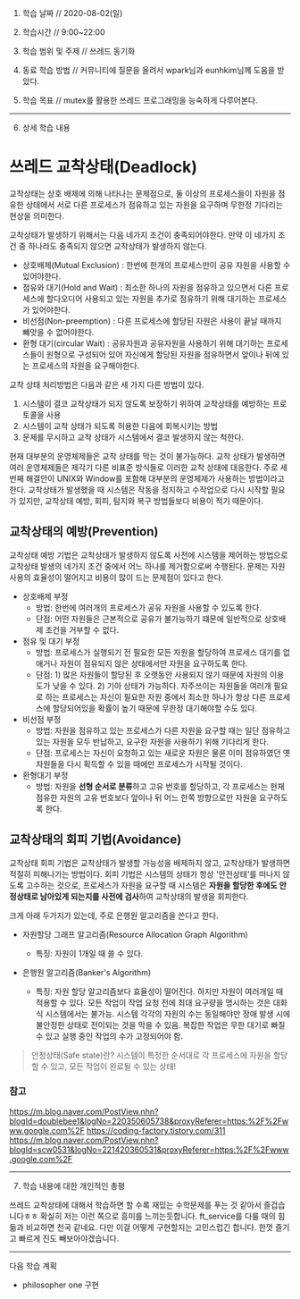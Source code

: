 1. 학습 날짜 // 2020-08-02(일)

2. 학습시간 // 9:00~22:00

3. 학습 범위 및 주제 // 쓰레드 동기화

4. 동료 학습 방법 // 커뮤니티에 질문을 올려서 wpark님과 eunhkim님께 도움을 받았다.

5. 학습 목표 // mutex를 활용한 쓰레드 프로그래밍을 능숙하게 다루어본다.

---

6. 상세 학습 내용

# 쓰레드 교착상태(Deadlock)

교착상태는 상호 배제에 의해 나타나는 문제점으로, 둘 이상의 프로세스들이 자원을 점유한 상태에서 서로 다른 프로세스가 점유하고 있는 자원을 요구하며 무한정 기다리는 현상을 의미한다.

교착상태가 발생하기 위해서는 다음 네가지 조건이 충족되어야한다. 만약 이 네가지 조건 중 하나라도 충족되지 않으면 교착상태가 발생하지 않는다.

- 상호배제(Mutual Exclusion) : 한번에 한개의 프로세스만이 공유 자원을 사용할 수 있어야한다.
- 점유와 대기(Hold and Wait) : 최소한 하나의 자원을 점유하고 있으면서 다른 프로세스에 할다오디어 사용되고 있는 자원을 추가로 점유하기 위해 대기하는 프로세스가 있어야한다.
- 비선점(Non-preemption) : 다른 프로세스에 할당된 자원은 사용이 끝날 때까지 뺴앗을 수 없어야한다.
- 환형 대기(circular Wait) : 공유자원과 공유자원을 사용하기 위해 대기하는 프로세스들이 원형으로 구성되어 있어 자신에게 할당된 자원을 점유하면서 앞이나 뒤에 있는 프로세스의 자원을 요구해야한다.

교착 상태 처리방법은 다음과 같은 세 가지 다른 방법이 있다.
1) 시스템이 결코 교착상태가 되지 않도록 보장하기 위하여 교착상태를 예방하는 프로토콜을 사용
2) 시스템이 교착 상태가 되도록 허용한 다음에 회복시키는 방법
3) 문제를 무시하고 교착 상태가 시스템에서 결코 발생하지 않는 척한다.

현재 대부분의 운영체제들은 교착 상태를 막는 것이 불가능하다. 교착 상태가 발생하면 여러 운영체제들은 제각기 다른 비표준 방식들로 이러한 교착 상태에 대응한다. 주로 세 번째 해결안이 UNIX와 Window를 포함해 대부분의 운영체제가 사용하는 방법이라고 한다. 교착상태가 발생했을 때 시스템은 작동을 정지하고 수작업으로 다시 시작할 필요가 있지만, 교착상태 예방, 회피, 탐지와 복구 방법들보다 비용이 적기 때문이다.

## 교착상태의 예방(Prevention)

교착상태 예방 기법은 교착상태가 발생하지 않도록 사전에 시스템을 제어하는 방법으로 교착상태 발생의 네가지 조건 중에서 어느 하나를 제거함으로써 수행된다. 문제는 자원 사용의 효율성이 떨어지고 비용이 많이 드는 문제점이 있다고 한다.
- 상호배제 부정
    - 방법: 한번에 여러개의 프로세스가 공유 자원을 사용할 수 있도록 한다.
    - 단점: 어떤 자원들은 근본적으로 공유가 불가능하기 떄문에 일반적으로 상호배제 조건을 거부할 수 없다.
- 점유 및 대기 부정
    - 방법: 프로세스가 실행되기 전 필요한 모든 자원을 할당하여 프로세스 대기를 없애거나 자원이 점유되지 않은 상태에서만 자원을 요구하도록 한다.
    - 단점: 1) 많은 자원들이 할당된 후 오랫동안 사용되지 않기 때문에 자원의 이용도가 낮을 수 있다. 2) 기아 상태가 가능하다. 자주쓰이는 자원들을 여러개 필요로 하는 프로세스는 자신이 필요한 자원 중에서 최소한 하나가 항상 다른 프로세스에 할당되어있을 확률이 높기 때문에 무한정 대기해야할 수도 있다.
- 비선점 부정
    - 방법: 자원을 점유하고 있는 프로세스가 다른 자원을 요구할 때는 일단 점유하고 있는 자원을 모두 반납하고, 요구한 자원을 사용하기 위해 기다리게 한다.
    - 단점: 프로세스는 자신이 요청하고 있는 새로운 자원은 물론 이미 점유하였던 옛 자원들을 다시 획득할 수 있을 때에만 프로세스가 시작될 것이다.
- 환형대기 부정
    - 방법: 자원을 **선형 순서로 분류**하고 고유 번호를 할당하고, 각 프로세스는 현재 점유한 자원의 고유 번호보다 앞이나 뒤 어느 한쪽 방향으로만 자원을 요구하도록 한다.

## 교착상태의 회피 기법(Avoidance)

교착상태 회피 기법은 교착상태가 발생할 가능성을 배제하지 않고, 교착상태가 발생하면 적절히 피해나가는 방법이다. 
회피 기법은 시스템의 상태가 항상 '안전상태'를 떠나지 않도록 고수하는 것으로, 프로세스가 자원을 요구할 때 시스템은 **자원을 할당한 후에도 안정상태로 남아있게 되는지를 사전에 검사**하여 교착상태의 발생을 회피한다.

크게 아래 두가지가 있는데, 주로 은행원 알고리즘을 쓴다고 한다.
- 자원할당 그래프 알고리즘(Resource Allocation Graph Algorithm)
    - 특징: 자원이 1개일 때 쓸 수 있다.

- 은행원 알고리즘(Banker's Algorithm)
    - 특징: 자원 할당 알고리즘보다 효율성이 떨어진다. 하지만 자원이 여러개일 때 적용할 수 있다. 모든 작업이 작업 요청 전에 최대 요구량을 명시하는 것은 대화식 시스템에서는 불가능. 시스템 각각의 자원의 수는 동일해야만 장애 발생 시에 불안정한 상태로 전이되는 것을 막을 수 있음. 복잡한 작업은 무한 대기로 빠질 수 있고 실행 중인 작업의 수가 고정되어야 함.

> 안정상태(Safe state)란? 시스템이 특정한 순서대로 각 프로세스에 자원을 할당할 수 있고, 모든 작업이 완료될 수 있는 상태!


### 참고
https://m.blog.naver.com/PostView.nhn?blogId=doublebee1&logNo=220350605738&proxyReferer=https:%2F%2Fwww.google.com%2F
https://coding-factory.tistory.com/311
https://m.blog.naver.com/PostView.nhn?blogId=scw0531&logNo=221420360531&proxyReferer=https:%2F%2Fwww.google.com%2F

---

7. 학습 내용에 대한 개인적인 총평

쓰레드 교착상태에 대해서 학습하면 할 수록 재밌는 수학문제를 푸는 것 같아서 즐겁습니다ㅎㅎ 확실히 저는 이런 쪽으로 흥미를 느끼는듯합니다.
ft_service를 다룰 때의 힘듦과 비교하면 천국 같네요. 다만 이걸 어떻게 구현할지는 고민스럽긴 합니다. 한껏 즐기고 빠르게 진도 빼보아야겠습니다.

---

다음 학습 계획

- philosopher one 구현